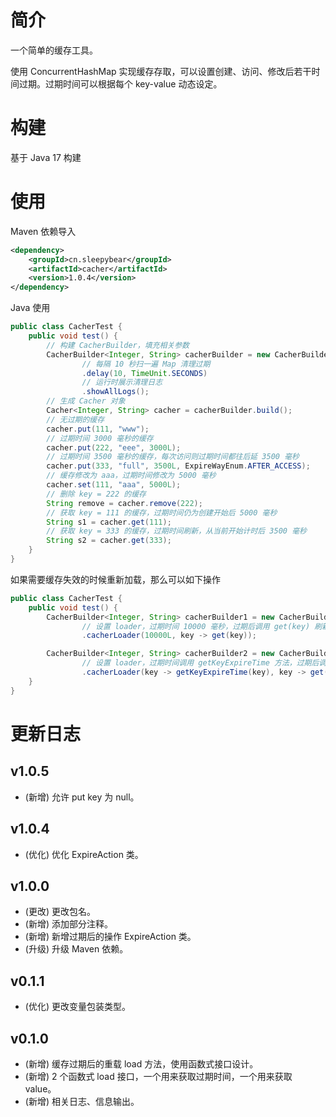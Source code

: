 # 简介
一个简单的缓存工具。

使用 ConcurrentHashMap 实现缓存存取，可以设置创建、访问、修改后若干时间过期。过期时间可以根据每个 key-value 动态设定。
# 构建
基于 Java 17 构建
# 使用
Maven 依赖导入
```xml
<dependency>
    <groupId>cn.sleepybear</groupId>
    <artifactId>cacher</artifactId>
    <version>1.0.4</version>
</dependency>
```
Java 使用
```java
public class CacherTest {
    public void test() {
        // 构建 CacherBuilder，填充相关参数
        CacherBuilder<Integer, String> cacherBuilder = new CacherBuilder<Integer, String>()
                // 每隔 10 秒扫一遍 Map 清理过期
                .delay(10, TimeUnit.SECONDS)
                // 运行时展示清理日志
                .showAllLogs();
        // 生成 Cacher 对象
        Cacher<Integer, String> cacher = cacherBuilder.build();
        // 无过期的缓存
        cacher.put(111, "www");
        // 过期时间 3000 毫秒的缓存
        cacher.put(222, "eee", 3000L);
        // 过期时间 3500 毫秒的缓存，每次访问则过期时间都往后延 3500 毫秒
        cacher.put(333, "full", 3500L, ExpireWayEnum.AFTER_ACCESS);
        // 缓存修改为 aaa，过期时间修改为 5000 毫秒
        cacher.set(111, "aaa", 5000L);
        // 删除 key = 222 的缓存
        String remove = cacher.remove(222);
        // 获取 key = 111 的缓存，过期时间仍为创建开始后 5000 毫秒
        String s1 = cacher.get(111);
        // 获取 key = 333 的缓存，过期时间刷新，从当前开始计时后 3500 毫秒
        String s2 = cacher.get(333);
    }
}
```
如果需要缓存失效的时候重新加载，那么可以如下操作
```java
public class CacherTest {
    public void test() {
        CacherBuilder<Integer, String> cacherBuilder1 = new CacherBuilder<Integer, String>()
                // 设置 loader，过期时间 10000 毫秒，过期后调用 get(key) 刷新缓存
                .cacherLoader(10000L, key -> get(key));

        CacherBuilder<Integer, String> cacherBuilder2 = new CacherBuilder<Integer, String>()
                // 设置 loader，过期时间调用 getKeyExpireTime 方法，过期后调用 get(key) 刷新缓存
                .cacherLoader(key -> getKeyExpireTime(key), key -> get(key));
    }
}
```
# 更新日志
## v1.0.5
- (新增) 允许 put key 为 null。
## v1.0.4
- (优化) 优化 ExpireAction 类。
## v1.0.0
- (更改) 更改包名。
- (新增) 添加部分注释。
- (新增) 新增过期后的操作 ExpireAction 类。
- (升级) 升级 Maven 依赖。
## v0.1.1
- (优化) 更改变量包装类型。
## v0.1.0
- (新增) 缓存过期后的重载 load 方法，使用函数式接口设计。
- (新增) 2 个函数式 load 接口，一个用来获取过期时间，一个用来获取 value。
- (新增) 相关日志、信息输出。